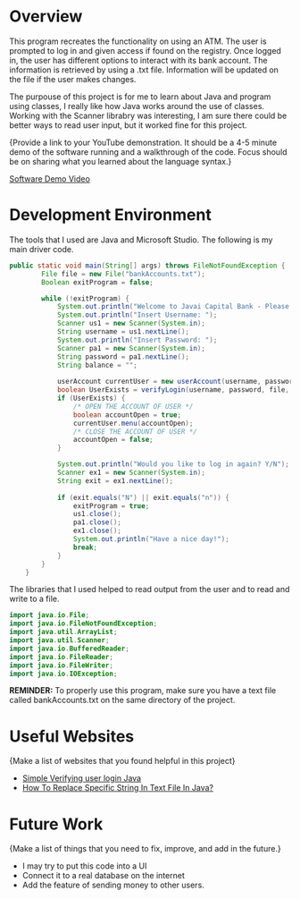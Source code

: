 # Overview

This program recreates the functionality on using an ATM. The user is prompted to log in and given access if found on the registry. Once logged in, the user has different options to interact with its bank account. The information is retrieved by using a .txt file. Information will be updated on the file if the user makes changes.

The purpouse of this project is for me to learn about Java and program using classes, I really like how Java works around the use of classes. Working with the Scanner librabry was interesting, I am sure there could be better ways to read user input, but it worked fine for this project.

{Provide a link to your YouTube demonstration.  It should be a 4-5 minute demo of the software running and a walkthrough of the code.  Focus should be on sharing what you learned about the language syntax.}

[Software Demo Video](http://youtube.link.goes.here)

# Development Environment

The tools that I used are Java and Microsoft Studio. The following is my main driver code.
``` Java
public static void main(String[] args) throws FileNotFoundException {
        File file = new File("bankAccounts.txt");
        Boolean exitProgram = false;

        while (!exitProgram) {
            System.out.println("Welcome to Javai Capital Bank - Please follow the steps below to log in");
            System.out.println("Insert Username: ");
            Scanner us1 = new Scanner(System.in);
            String username = us1.nextLine();
            System.out.println("Insert Password: ");
            Scanner pa1 = new Scanner(System.in);
            String password = pa1.nextLine();
            String balance = "";
    
            userAccount currentUser = new userAccount(username, password, balance);
            boolean UserExists = verifyLogin(username, password, file, balance, currentUser);
            if (UserExists) {
                /* OPEN THE ACCOUNT OF USER */
                boolean accountOpen = true;
                currentUser.menu(accountOpen);
                /* CLOSE THE ACCOUNT OF USER */
                accountOpen = false;
            }

            System.out.println("Would you like to log in again? Y/N");
            Scanner ex1 = new Scanner(System.in);
            String exit = ex1.nextLine();
            
            if (exit.equals("N") || exit.equals("n")) {
                exitProgram = true;
                us1.close();
                pa1.close();
                ex1.close();
                System.out.println("Have a nice day!");
                break;
            }
        }
    }
```

The libraries that I used helped to read output from the user and to read and write to a file.
``` Java
import java.io.File;
import java.io.FileNotFoundException;
import java.util.ArrayList;
import java.util.Scanner;
import java.io.BufferedReader;
import java.io.FileReader;
import java.io.FileWriter;
import java.io.IOException;
```

**REMINDER:** To properly use this program, make sure you have a text file called bankAccounts.txt on the same directory of the project.

# Useful Websites

{Make a list of websites that you found helpful in this project}
* [Simple Verifying user login Java](https://www.youtube.com/watch?v=XrktMbcoeis)
* [How To Replace Specific String In Text File In Java?](https://javaconceptoftheday.com/modify-replace-specific-string-in-text-file-in-java/#:~:text=We%20are%20defining%20one%20method,back%20into%20the%20same%20file)

# Future Work

{Make a list of things that you need to fix, improve, and add in the future.}
* I may try to put this code into a UI
* Connect it to a real database on the internet
* Add the feature of sending money to other users.